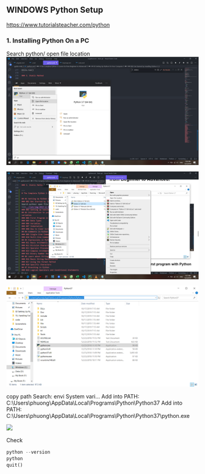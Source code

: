 

## WINDOWS Python Setup

https://www.tutorialsteacher.com/python

### 1. Installing Python On a PC

Search python/ open file location
![](python-settings.assets/2019-12-03-01-37-06.png) 

![](python-settings.assets/2019-12-03-01-37-40.png) 

![](python-settings.assets/2019-12-03-01-38-11.png)

copy path
Search: envi
System vari...
Add into PATH: C:\Users\phuong\AppData\Local\Programs\Python\Python37
Add into PATH: C:\Users\phuong\AppData\Local\Programs\Python\Python37\python.exe

![](../../java/Docs/Note%2520git/root/img/2019-12-03-01-56-45.png)  



Check

```py
python --version
python
quit()
```
